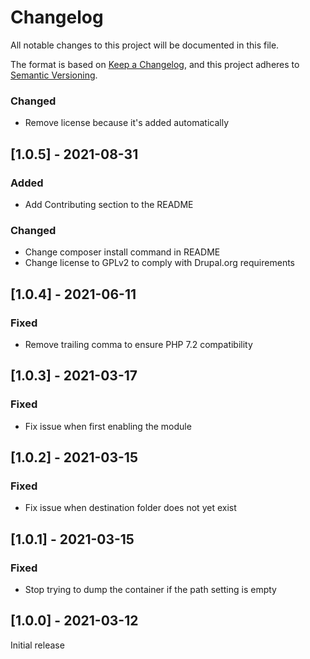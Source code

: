 # Changelog
All notable changes to this project will be documented in this file.

The format is based on [Keep a Changelog](https://keepachangelog.com/en/1.0.0/),
and this project adheres to [Semantic Versioning](https://semver.org/spec/v2.0.0.html).

### Changed
- Remove license because it's added automatically

## [1.0.5] - 2021-08-31
### Added
- Add Contributing section to the README

### Changed
- Change composer install command in README
- Change license to GPLv2 to comply with Drupal.org requirements

## [1.0.4] - 2021-06-11
### Fixed
- Remove trailing comma to ensure PHP 7.2 compatibility

## [1.0.3] - 2021-03-17
### Fixed
- Fix issue when first enabling the module

## [1.0.2] - 2021-03-15
### Fixed
- Fix issue when destination folder does not yet exist

## [1.0.1] - 2021-03-15
### Fixed
- Stop trying to dump the container if the path setting is empty

## [1.0.0] - 2021-03-12
Initial release
